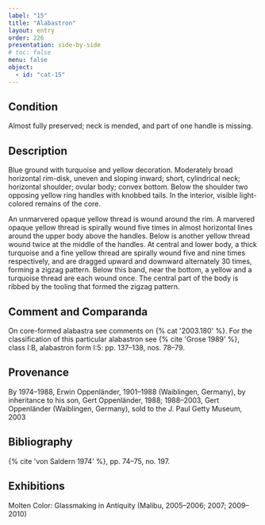 ```yaml
---
label: "15"
title: "Alabastron"
layout: entry
order: 226
presentation: side-by-side
# toc: false
menu: false
object:
  - id: "cat-15"
---
```


## Condition

Almost fully preserved; neck is mended, and part of one handle is missing.

## Description

Blue ground with turquoise and yellow decoration. Moderately broad horizontal rim-disk, uneven and sloping inward; short, cylindrical neck; horizontal shoulder; ovular body; convex bottom. Below the shoulder two opposing yellow ring handles with knobbed tails. In the interior, visible light-colored remains of the core.

An unmarvered opaque yellow thread is wound around the rim. A marvered opaque yellow thread is spirally wound five times in almost horizontal lines around the upper body above the handles. Below is another yellow thread wound twice at the middle of the handles. At central and lower body, a thick turquoise and a fine yellow thread are spirally wound five and nine times respectively, and are dragged upward and downward alternately 30 times, forming a zigzag pattern. Below this band, near the bottom, a yellow and a turquoise thread are each wound once. The central part of the body is ribbed by the tooling that formed the zigzag pattern.

## Comment and Comparanda

On core-formed alabastra see comments on {% cat '2003.180' %}. For the classification of this particular alabastron see {% cite 'Grose 1989' %}, class I:B, alabastron form I:5: pp. 137–138, nos. 78–79.

## Provenance

By 1974–1988, Erwin Oppenländer, 1901–1988 (Waiblingen, Germany), by inheritance to his son, Gert Oppenländer, 1988; 1988–2003, Gert Oppenländer (Waiblingen, Germany), sold to the J. Paul Getty Museum, 2003

## Bibliography

{% cite 'von Saldern 1974' %}, pp. 74–75, no. 197.

## Exhibitions

Molten Color: Glassmaking in Antiquity (Malibu, 2005–2006; 2007; 2009–2010)